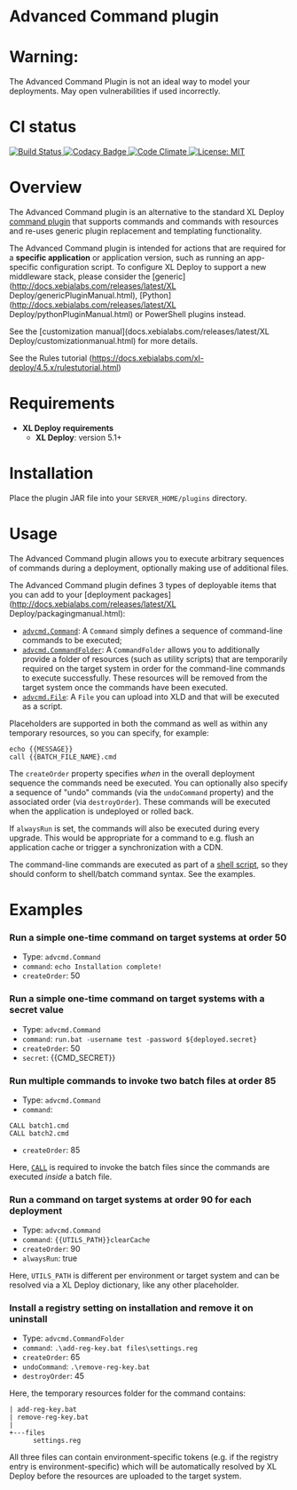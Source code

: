 # Advanced Command plugin #

# Warning: #

The Advanced Command Plugin is not an ideal way to model your deployments.  May open vulnerabilities if used incorrectly.

# CI status #

[![Build Status][xld-advanced-command-travis-image] ][xld-advanced-command-travis-url]
[![Codacy Badge][xld-advanced-command-codacy-image] ][xld-advanced-command-codacy-url]
[![Code Climate][xld-advanced-command-code-climate-image] ][xld-advanced-command-code-climate-url]
[![License: MIT][xld-advanced-command-plugin-license-image] ][xld-advanced-command-plugin-license-url]

[xld-advanced-command-travis-image]: https://travis-ci.org/xebialabs-community/xld-advanced-command-plugin.svg?branch=master
[xld-advanced-command-travis-url]: https://travis-ci.org/xebialabs-community/xld-advanced-command-plugin
[xld-advanced-command-codacy-image]: https://api.codacy.com/project/badge/grade/8f12f3c6576646d29db5af2fefb377b5
[xld-advanced-command-codacy-url]: https://www.codacy.com/app/joris-dewinne/xld-advanced-command-plugin
[xld-advanced-command-code-climate-image]: https://codeclimate.com/github/xebialabs-community/xld-advanced-command-plugin/badges/gpa.svg
[xld-advanced-command-code-climate-url]: https://codeclimate.com/github/xebialabs-community/xld-advanced-command-plugin
[xld-advanced-command-plugin-license-image]: https://img.shields.io/badge/License-MIT-yellow.svg
[xld-advanced-command-plugin-license-url]: https://opensource.org/licenses/MIT



# Overview #

The Advanced Command plugin is an alternative to the standard XL Deploy [command plugin](https://docs.xebialabs.com/xl-deploy/4.5.x/commandPluginManual.html) that supports commands and commands with resources and re-uses generic plugin replacement and templating functionality.

The Advanced Command plugin is intended for actions that are required for a **specific application** or application version, such as running an app-specific configuration script. To configure XL Deploy to support a new middleware stack, please consider the [generic](http://docs.xebialabs.com/releases/latest/XL Deploy/genericPluginManual.html), [Python](http://docs.xebialabs.com/releases/latest/XL Deploy/pythonPluginManual.html) or PowerShell plugins instead. 

See the [customization manual](docs.xebialabs.com/releases/latest/XL Deploy/customizationmanual.html) for more details.

See the Rules tutorial (https://docs.xebialabs.com/xl-deploy/4.5.x/rulestutorial.html)

# Requirements #

* **XL Deploy requirements**
	* **XL Deploy**: version 5.1+

# Installation #

Place the plugin JAR file into your `SERVER_HOME/plugins` directory.

# Usage #

The Advanced Command plugin allows you to execute arbitrary sequences of commands during a deployment, optionally making use of additional files.

The Advanced Command plugin defines 3 types of deployable items that you can add to your [deployment packages](http://docs.xebialabs.com/releases/latest/XL Deploy/packagingmanual.html): 
+ [`advcmd.Command`](https://github.com/xebialabs-community/xld-advanced-command-plugin.git):
  A `Command` simply defines a sequence of command-line commands to be executed;
+ [`advcmd.CommandFolder`](https://github.com/xebialabs-community/xld-advanced-command-plugin.git): 
  A `CommandFolder` allows you to additionally provide a folder of resources (such as utility scripts) that are temporarily required on the target system in order for the command-line commands to execute successfully. These resources will be removed from the target system once the commands have been executed.
+ [`advcmd.File`](https://github.com/xebialabs-community/xld-advanced-command-plugin.git): 
  A `File` you can upload into XLD and that will be executed as a script. 

Placeholders are supported in both the command as well as within any temporary resources, so you can specify, for example:
```
echo {{MESSAGE}}
call {{BATCH_FILE_NAME}.cmd
```

The `createOrder` property specifies _when_ in the overall deployment sequence the commands need be executed. You can optionally also specify a sequence of "undo" commands (via the `undoCommand` property) and the associated order (via `destroyOrder`). These commands will be executed when the application is undeployed or rolled back.

If `alwaysRun` is set, the commands will also be executed during every upgrade. This would be appropriate for a command to e.g. flush an application cache or trigger a synchronization with a CDN.

The command-line commands are executed as part of a [shell script](https://github.com/xebialabs-communithttps://github.com/xebialabs-community/xld-advanced-command-plugin/tree/master/src/main/resources/advcmd/CommandRunner.bat.ftl), so they should conform to shell/batch command syntax. See the examples. 

# Examples #

### Run a simple one-time command on target systems at order 50

* Type: `advcmd.Command`
* `command`: `echo Installation complete!`
* `createOrder`: 50

### Run a simple one-time command on target systems with a secret value

* Type: `advcmd.Command`
* `command`: `run.bat -username test -password ${deployed.secret}`
* `createOrder`: 50
* `secret`: {{CMD_SECRET}}

### Run multiple commands to invoke two batch files at order 85

* Type: `advcmd.Command`
* `command`: 

```
CALL batch1.cmd
CALL batch2.cmd
```

* `createOrder`: 85

Here, [`CALL`](https://www.microsoft.com/resources/documentation/windows/xp/all/proddocs/en-us/call.mspx?mfr=true) is required to invoke the batch files since the commands are executed _inside_ a batch file.

### Run a command on target systems at order 90 for each deployment

* Type: `advcmd.Command`
* `command`: `{{UTILS_PATH}}clearCache`
* `createOrder`: 90
* `alwaysRun`: true

Here, `UTILS_PATH` is different per environment or target system and can be resolved via a XL Deploy dictionary, like any other placeholder.

### Install a registry setting on installation and remove it on uninstall

* Type: `advcmd.CommandFolder`
* `command`: `.\add-reg-key.bat files\settings.reg`
* `createOrder`: 65
* `undoCommand`: `.\remove-reg-key.bat`
* `destroyOrder`: 45

Here, the temporary resources folder for the command contains:
```
| add-reg-key.bat
| remove-reg-key.bat
|
+---files
      settings.reg
```
All three files can contain environment-specific tokens (e.g. if the registry entry is environment-specific) which will be automatically resolved by XL Deploy before the resources are uploaded to the target system.
